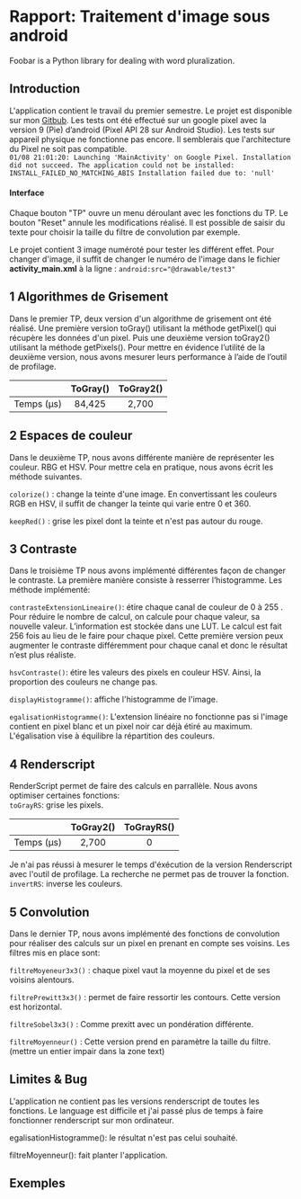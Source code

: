 # Rapport: Traitement d'image sous android


Foobar is a Python library for dealing with word pluralization.

## Introduction

L'application contient le travail du premier semestre. Le projet est disponible sur mon
[Gitbub](https://github.com/Sebastian-Pages/Traitement-d-image-Android).
Les tests ont été effectué sur un google pixel avec la version 9 (Pie) d’android (Pixel API 28 sur
Android Studio).
Les tests sur appareil physique ne fonctionne pas encore. Il semblerais que l'architecture du Pixel 
ne soit pas compatible. <br />
`
01/08 21:01:20: Launching 'MainActivity' on Google Pixel.
Installation did not succeed.
The application could not be installed: INSTALL_FAILED_NO_MATCHING_ABIS
Installation failed due to: 'null'
`
#### Interface
Chaque bouton "TP" ouvre un menu déroulant avec les fonctions du TP. Le bouton "Reset" annule les
modifications réalisé. Il est possible de saisir du texte pour choisir la taille du filtre de
convolution par exemple.<br />

Le projet contient 3 image numéroté pour tester les différent effet. Pour changer d'image, il suffit
de changer le numéro de l'image dans le fichier **activity_main.xml** à la ligne : `android:src="@drawable/test3"`

## 1 Algorithmes de Grisement
Dans le premier TP, deux version d'un algorithme de grisement ont été réalisé. Une première version
toGray() utilisant la méthode getPixel() qui récupère les données d'un pixel. Puis une deuxième
version toGray2() utilisant la méthode getPixels(). Pour mettre en évidence l’utilité de la deuxième
version, nous avons mesurer leurs performance à l’aide de l’outil de profilage.

|                   | ToGray()      |ToGray2() | 
| :-----------:     |:-------------:| :-----:  | 
| Temps (µs)        | 84,425        | 2,700    | 

## 2 Espaces de couleur
Dans le deuxième TP, nous avons différente manière de représenter les couleur. RBG et HSV. 
Pour mettre cela en pratique, nous avons écrit les méthode suivantes.<br />

`colorize()` : change la teinte d'une image. En convertissant les couleurs RGB en
HSV, il suffit de changer la teinte qui varie entre 0 et 360.

`keepRed()` : grise les pixel dont la teinte et n'est pas autour du rouge.

## 3 Contraste
Dans le troisième TP nous avons implémenté différentes façon de changer le contraste. 
La première manière consiste à resserrer l’histogramme. Les méthode implémenté: <br />

`contrasteExtensionLineaire()`: étire chaque canal de couleur de 0 à 255 . 
Pour réduire le nombre de calcul, on calcule pour chaque valeur, sa nouvelle valeur. 
L’information est stockée dans une LUT. Le calcul est fait 256 fois au lieu de le faire pour chaque pixel.
Cette première version peux augmenter le contraste différemment pour chaque canal et donc le résultat n’est plus réaliste.
 
`hsvContraste()`: étire les valeurs des pixels en couleur HSV. Ainsi, la proportion des couleurs ne
change pas.

`displayHistogramme()`: affiche l'histogramme de l'image.

`egalisationHistogramme()`: L'extension linéaire no fonctionne pas si l'image contient en pixel blanc 
et un pixel noir car déjà étiré au maximum. L'égalisation vise à équilibre la répartition des 
couleurs.

## 4 Renderscript
RenderScript permet de faire des calculs en parrallèle. Nous avons optimiser certaines fonctions:<br />
`toGrayRS`: grise les pixels.

|                   | ToGray2()      |ToGrayRS() | 
| :-----------:     |:-------------:| :-----:  | 
| Temps (µs)        | 2,700       | 0 | 

Je n'ai pas réussi à mesurer le temps d'éxécution de la version Renderscript avec l'outil de profilage. 
La recherche ne permet pas de trouver la fonction.
`invertRS`: inverse les couleurs.




## 5 Convolution
Dans le dernier TP, nous avons implémenté des fonctions de convolution pour réaliser des calculs sur
un pixel en prenant en compte ses voisins. Les filtres mis en place sont:<br />

`filtreMoyeneur3x3()` : chaque pixel vaut la moyenne du pixel et de ses voisins alentours.

`filtrePrewitt3x3()` : permet de faire ressortir les contours. Cette version est horizontal.

`filtreSobel3x3()` : Comme prexitt avec un pondération différente.

`filtreMoyenneur()` : Cette version prend en paramètre la taille du filtre. (mettre un entier impair
dans la zone text) 

## Limites & Bug

L'application ne contient pas les versions renderscript de toutes les fonctions. 
Le language est difficile et j'ai passé plus de temps à faire fonctionner renderscript sur
mon ordinateur.

egalisationHistogramme(): le résultat n'est pas celui souhaité.

filtreMoyenneur(): fait planter l'application.

## Exemples
 